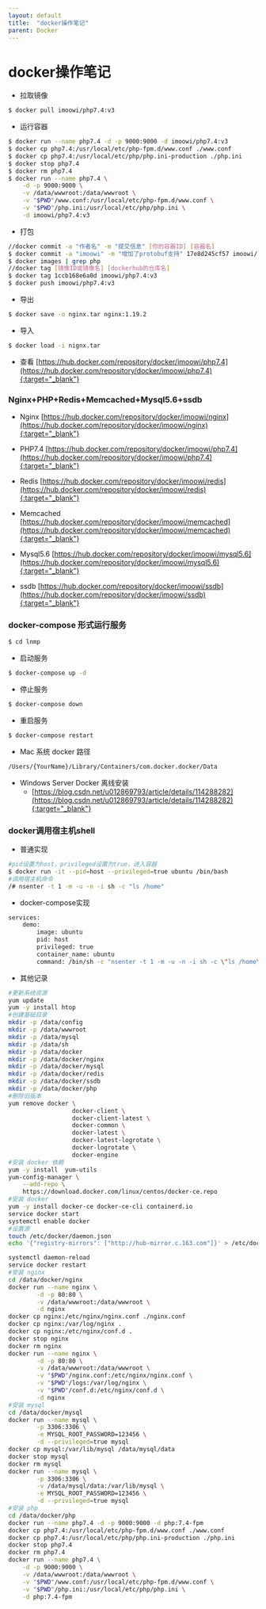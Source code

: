 ```yaml
---
layout: default
title:  "docker操作笔记"
parent: Docker
---
```


# docker操作笔记

- 拉取镜像
  
```bash
$ docker pull imoowi/php7.4:v3
```
- 运行容器

```bash
$ docker run --name php7.4 -d -p 9000:9000 -d imoowi/php7.4:v3
$ docker cp php7.4:/usr/local/etc/php-fpm.d/www.conf ./www.conf
$ docker cp php7.4:/usr/local/etc/php/php.ini-production ./php.ini
$ docker stop php7.4 
$ docker rm php7.4
$ docker run --name php7.4 \
    -d -p 9000:9000 \
    -v /data/wwwroot:/data/wwwroot \
    -v "$PWD"/www.conf:/usr/local/etc/php-fpm.d/www.conf \
    -v "$PWD"/php.ini:/usr/local/etc/php/php.ini \
    -d imoowi/php7.4:v3

```

- 打包

```bash
//docker commit -a "作者名" -m "提交信息" [你的容器ID] [容器名]
$ docker commit -a "imoowi" -m "增加了protobuf支持" 17e8d245cf57 imoowi/php7.4
$ docker images | grep php
//docker tag [镜像ID或镜像名] [dockerhub的仓库名]
$ docker tag 1ccb168e6a0d imoowi/php7.4:v3
$ docker push imoowi/php7.4:v3

```
- 导出
  
```bash
$ docker save -o nginx.tar nginx:1.19.2
```
- 导入

```bash
$ docker load -i nignx.tar
```

- 查看 
	[https://hub.docker.com/repository/docker/imoowi/php7.4](https://hub.docker.com/repository/docker/imoowi/php7.4){:target="_blank"}

### Nginx+PHP+Redis+Memcached+Mysql5.6+ssdb 
- Nginx
    [https://hub.docker.com/repository/docker/imoowi/nginx](https://hub.docker.com/repository/docker/imoowi/nginx){:target="_blank"}
- PHP7.4
    [https://hub.docker.com/repository/docker/imoowi/php7.4](https://hub.docker.com/repository/docker/imoowi/php7.4){:target="_blank"}

- Redis
	[https://hub.docker.com/repository/docker/imoowi/redis](https://hub.docker.com/repository/docker/imoowi/redis){:target="_blank"}

- Memcached
	[https://hub.docker.com/repository/docker/imoowi/memcached](https://hub.docker.com/repository/docker/imoowi/memcached){:target="_blank"}

- Mysql5.6
	[https://hub.docker.com/repository/docker/imoowi/mysql5.6](https://hub.docker.com/repository/docker/imoowi/mysql5.6){:target="_blank"}

- ssdb
	[https://hub.docker.com/repository/docker/imoowi/ssdb](https://hub.docker.com/repository/docker/imoowi/ssdb){:target="_blank"}


### docker-compose 形式运行服务

```bash
$ cd lnmp
```
- 启动服务

```bash
$ docker-compose up -d
```
- 停止服务

```bash
$ docker-compose down
```

- 重启服务

```bash
$ docker-compose restart
```

- Mac 系统 docker 路径

```bash
/Users/{YourName}/Library/Containers/com.docker.docker/Data
```
- Windows Server Docker 离线安装
	- [https://blog.csdn.net/u012869793/article/details/114288282](https://blog.csdn.net/u012869793/article/details/114288282){:target="_blank"}

  
### docker调用宿主机shell
- 普通实现

```bash
#pid设置为host，privileged设置为true，进入容器
$ docker run -it --pid=host --privileged=true ubuntu /bin/bash
#调用宿主机命令
/# nsenter -t 1 -m -u -n -i sh -c "ls /home"

```
- docker-compose实现

```bash
services:
    demo:
        image: ubuntu
        pid: host
        privileged: true
        container_name: ubuntu
        command: /bin/sh -c "nsenter -t 1 -m -u -n -i sh -c \"ls /home\""
```
- 其他记录

```bash
#更新系统资源
yum update
yum -y install htop
#创建基础目录
mkdir -p /data/config
mkdir -p /data/wwwroot
mkdir -p /data/mysql
mkdir -p /data/sh
mkdir -p /data/docker
mkdir -p /data/docker/nginx
mkdir -p /data/docker/mysql
mkdir -p /data/docker/redis
mkdir -p /data/docker/ssdb
mkdir -p /data/docker/php
#删除旧版本
yum remove docker \
                  docker-client \
                  docker-client-latest \
                  docker-common \
                  docker-latest \
                  docker-latest-logrotate \
                  docker-logrotate \
                  docker-engine
#安装 docker 依赖                  
yum -y install  yum-utils
yum-config-manager \
    --add-repo \
    https://download.docker.com/linux/centos/docker-ce.repo
#安装 docker    
yum -y install docker-ce docker-ce-cli containerd.io
service docker start
systemctl enable docker
#设置源
touch /etc/docker/daemon.json
echo '{"registry-mirrors": ["http://hub-mirror.c.163.com"]}' > /etc/docker/daemon.json

systemctl daemon-reload
service docker restart
#安装 nginx
cd /data/docker/nginx
docker run --name nginx \
		-d -p 80:80 \
		-v /data/wwwroot:/data/wwwroot \
		-d nginx
docker cp nginx:/etc/nginx/nginx.conf ./nginx.conf
docker cp nginx:/var/log/nginx .
docker cp nginx:/etc/nginx/conf.d .
docker stop nginx
docker rm nginx
docker run --name nginx \
		-d -p 80:80 \
		-v /data/wwwroot:/data/wwwroot \
		-v "$PWD"/nginx.conf:/etc/nginx/nginx.conf \
		-v "$PWD"/logs:/var/log/nginx \
		-v "$PWD"/conf.d:/etc/nginx/conf.d \
		-d nginx
#安装 mysql
cd /data/docker/mysql
docker run --name mysql \
		-p 3306:3306 \
		-e MYSQL_ROOT_PASSWORD=123456 \
		-d --privileged=true mysql 
docker cp mysql:/var/lib/mysql /data/mysql/data
docker stop mysql 
docker rm mysql 		
docker run --name mysql \
		-p 3306:3306 \
		-v /data/mysql/data:/var/lib/mysql \
		-e MYSQL_ROOT_PASSWORD=123456 \
		-d --privileged=true mysql
#安装 php
cd /data/docker/php
docker run --name php7.4 -d -p 9000:9000 -d php:7.4-fpm 
docker cp php7.4:/usr/local/etc/php-fpm.d/www.conf ./www.conf
docker cp php7.4:/usr/local/etc/php/php.ini-production ./php.ini
docker stop php7.4 
docker rm php7.4
docker run --name php7.4 \
	-d -p 9000:9000 \
	-v /data/wwwroot:/data/wwwroot \
	-v "$PWD"/www.conf:/usr/local/etc/php-fpm.d/www.conf \
	-v "$PWD"/php.ini:/usr/local/etc/php/php.ini \
	-d php:7.4-fpm 

```


